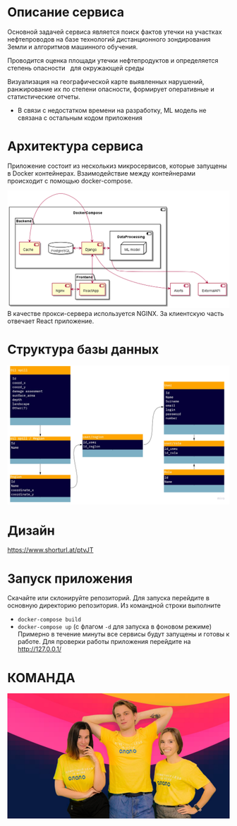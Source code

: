 # Описание сервиса
Основной задачей сервиса является поиск фактов утечки на участках нефтепроводов на базе технологий
дистанционного зондирования Земли и алгоритмов машинного обучения.

Проводится оценка площади утечки нефтепродуктов и определяется степень опасности  
для окружающей среды

Визуализация на географической карте выявленных нарушений, ранжирование
их по степени опасности, формирует оперативные и статистические отчеты.
* В связи с недостатком времени на разработку, ML модель не связана с остальным кодом приложения

# Архитектура сервиса
Приложение состоит из несколькиз микросервисов, которые запущены в Docker контейнерах. 
Взаимодействие между контейнерами происходит с помощью docker-compose.

![architecture](./architecture.png)
В качестве прокси-сервера используется NGINX. 
За клиентскую часть отвечает React приложение.

# Структура базы данных
![db](./db.jpg)

# Дизайн
https://www.shorturl.at/ptvJT

# Запуск приложения
Скачайте или склонируйте репозиторий.
Для запуска перейдите в основную директорию репозитория.
Из командной строки выполните
- `docker-compose build` 
- `docker-compose up` (с флагом `-d` для запуска в фоновом режиме)
Примерно в течение минуты все сервисы будут запущены и готовы к работе.
Для проверки работы приложения перейдите на http://127.0.0.1/


# КОМАНДА
![team](./ololo.jpg)
